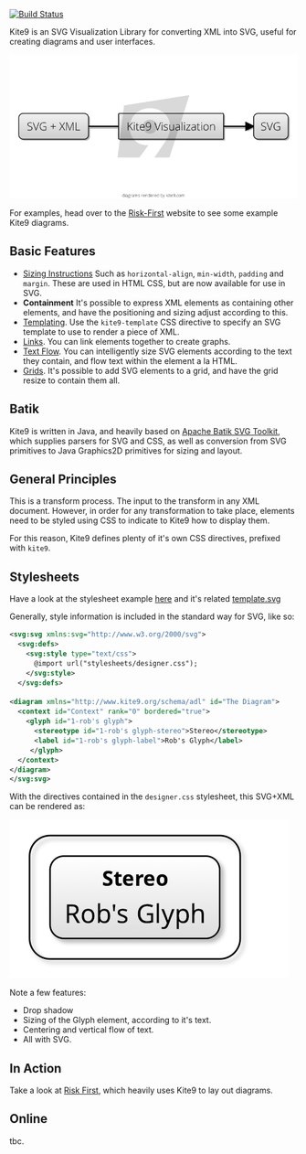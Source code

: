 [![Build Status](https://travis-ci.com/robmoffat/kite9-visualization.png)](https://travis-ci.com/robmoffat/kite9-visualization)

Kite9 is an SVG Visualization Library for converting XML into SVG, useful for creating diagrams and user interfaces.

![Basic Kite9 Process](docs/images/process.png)

For examples, head over to the [Risk-First](riskfirst.org) website to see some example Kite9 diagrams.

## Basic Features

- [Sizing Instructions](docs/Sizing.md) Such as `horizontal-align`, `min-width`, `padding` and `margin`.  These are used in HTML CSS, but are now available for use in SVG.
- **Containment** It's possible to express XML elements as containing other elements, and have the positioning and sizing adjust according to this.
- [Templating](docs/Templating.md).  Use the `kite9-template` CSS directive to specify an SVG template to use to render a piece of XML.
- [Links](docs/links.md). You can link elements together to create graphs.
- [Text Flow](docs/Text.md). You can intelligently size SVG elements according to the text they contain, and flow text within the element a la HTML.
- [Grids](docs/Grids.md).  It's possible to add SVG elements to a grid, and have the grid resize to contain them all.

## Batik

Kite9 is written in Java, and heavily based on [Apache Batik SVG Toolkit](https://xmlgraphics.apache.org/batik/), which supplies parsers for SVG and CSS, as well as conversion from SVG primitives to Java Graphics2D primitives for sizing and layout.

## General Principles

This is a transform process.  The input to the transform in any XML document.  However, in order for any transformation to take place, elements need to be styled using CSS to indicate to Kite9 how to display them.  

For this reason, Kite9 defines plenty of it's own CSS directives, prefixed with `kite9`. 

## Stylesheets

Have a look at the stylesheet example [here](https://github.com/robmoffat/kite9-visualization/blob/master/src/test/resources/stylesheets/designer.css) and it's related 
[template.svg](https://raw.githubusercontent.com/robmoffat/kite9-visualization/master/src/test/resources/stylesheets/template.svg?token=AAitYUArM77qTGIoIE--3CCXRN7Fob1Gks5cfnnxwA%3D%3D)

Generally, style information is included in the standard way for SVG, like so:

```xml
<svg:svg xmlns:svg="http://www.w3.org/2000/svg">
  <svg:defs>
    <svg:style type="text/css"> 
      @import url("stylesheets/designer.css");
    </svg:style>
  </svg:defs>
    
<diagram xmlns="http://www.kite9.org/schema/adl" id="The Diagram">
  <context id="Context" rank="0" bordered="true">
    <glyph id="1-rob's glyph">
      <stereotype id="1-rob's glyph-stereo">Stereo</stereotype>
      <label id="1-rob's glyph-label">Rob's Glyph</label>
     </glyph>
  </context>
</diagram>
</svg:svg>
```

With the directives contained in the `designer.css` stylesheet, this SVG+XML can be rendered as:

![Basic Glyph](docs/images/basic.png)

Note a few features:

 - Drop shadow
 - Sizing of the Glyph element, according to it's text.
 - Centering and vertical flow of text.
 - All with SVG.

## In Action

Take a look at [Risk First](riskfirst.org), which heavily uses Kite9 to lay out diagrams.

## Online

tbc.
